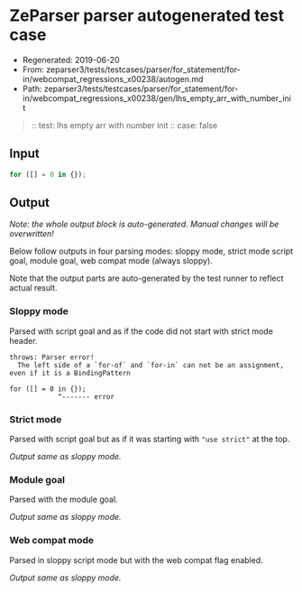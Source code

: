 # ZeParser parser autogenerated test case

- Regenerated: 2019-06-20
- From: zeparser3/tests/testcases/parser/for_statement/for-in/webcompat_regressions_x00238/autogen.md
- Path: zeparser3/tests/testcases/parser/for_statement/for-in/webcompat_regressions_x00238/gen/lhs_empty_arr_with_number_init

> :: test: lhs empty arr with number init
> :: case: false

## Input


`````js
for ([] = 0 in {});
`````

## Output

_Note: the whole output block is auto-generated. Manual changes will be overwritten!_

Below follow outputs in four parsing modes: sloppy mode, strict mode script goal, module goal, web compat mode (always sloppy).

Note that the output parts are auto-generated by the test runner to reflect actual result.

### Sloppy mode

Parsed with script goal and as if the code did not start with strict mode header.

`````
throws: Parser error!
  The left side of a `for-of` and `for-in` can not be an assignment, even if it is a BindingPattern

for ([] = 0 in {});
            ^------- error
`````

### Strict mode

Parsed with script goal but as if it was starting with `"use strict"` at the top.

_Output same as sloppy mode._

### Module goal

Parsed with the module goal.

_Output same as sloppy mode._

### Web compat mode

Parsed in sloppy script mode but with the web compat flag enabled.

_Output same as sloppy mode._

